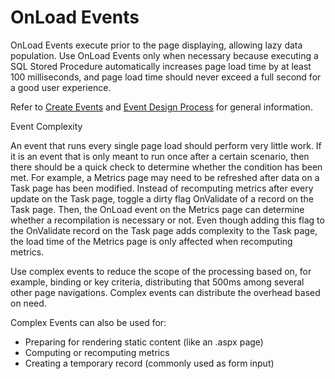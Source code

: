# OnLoad Events

OnLoad Events execute prior to the page displaying, allowing lazy data
population. Use OnLoad Events only when necessary because executing a
SQL Stored Procedure automatically increases page load time by at least
100 milliseconds, and page load time should never exceed a full second
for a good user experience.

Refer to [Create Events](Create_Events.htm) and [Event Design
Process](Event_Design_Process.htm) for general information.

Event Complexity

An event that runs every single page load should perform very little
work. If it is an event that is only meant to run once after a certain
scenario, then there should be a quick check to determine whether the
condition has been met. For example, a Metrics page may need to be
refreshed after data on a Task page has been modified. Instead of
recomputing metrics after every update on the Task page, toggle a dirty
flag OnValidate of a record on the Task page. Then, the OnLoad event on
the Metrics page can determine whether a recompilation is necessary or
not. Even though adding this flag to the OnValidate record on the Task
page adds complexity to the Task page, the load time of the Metrics page
is only affected when recomputing metrics.

Use complex events to reduce the scope of the processing based on, for
example, binding or key criteria, distributing that 500ms among several
other page navigations. Complex events can distribute the overhead based
on need.

Complex Events can also be used for:

  - Preparing for rendering static content (like an .aspx page)
  - Computing or recomputing metrics
  - Creating a temporary record (commonly used as form input)
